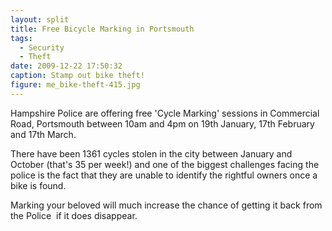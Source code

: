 ```yaml
---
layout: split
title: Free Bicycle Marking in Portsmouth
tags:
  - Security
  - Theft
date: 2009-12-22 17:50:32
caption: Stamp out bike theft!
figure: me_bike-theft-415.jpg
---
```


Hampshire Police are offering free 'Cycle Marking' sessions in Commercial Road, Portsmouth between 10am and 4pm on 19th January, 17th February and 17th March.

There have been 1361 cycles stolen in the city between January and October (that's 35 per week!) and one of the biggest challenges facing the police is the fact that they are unable to identify the rightful owners once a bike is found.

Marking your beloved will much increase the chance of getting it back from the Police  if it does disappear.
